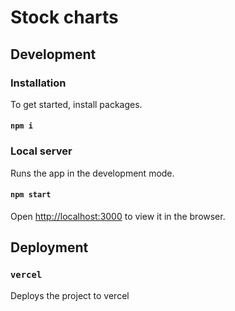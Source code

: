 # Stock charts
## Development

### Installation

To get started, install packages.

#### `npm i`

### Local server

Runs the app in the development mode.

#### `npm start`

Open [http://localhost:3000](http://localhost:3000) to view it in the browser.


## Deployment

### `vercel`

Deploys the project to vercel 